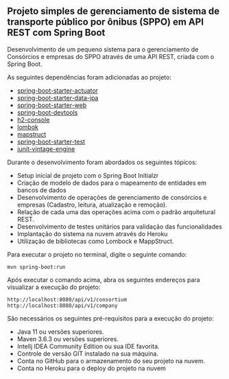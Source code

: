 <h2>Projeto simples de gerenciamento de sistema de transporte público por ônibus (SPPO) em API REST com Spring Boot</h2>

Desenvolvimento de um pequeno sistema para o gerenciamento de Consórcios e empresas do SPPO através de uma API REST, criada com o Spring Boot.

As seguintes dependências foram adicionadas ao projeto:

- [spring-boot-starter-actuator](https://docs.spring.io/spring-boot/docs/current/reference/html/actuator.html) 
- [spring-boot-starter-data-jpa](https://docs.spring.io/spring-data/jpa/docs/current/reference/html/#dependencies)
- [spring-boot-starter-web](https://docs.spring.io/spring-data/jpa/docs/current/reference/html/#dependencies)
- [spring-boot-devtools](https://docs.spring.io/spring-boot/docs/1.5.16.RELEASE/reference/html/using-boot-devtools.html)
- [h2-console](https://github.com/h2database/h2database)
- [lombok](https://projectlombok.org/setup/maven)
- [mapstruct](https://mapstruct.org/documentation/installation/)
- [spring-boot-starter-test](https://spring.io/guides/gs/spring-boot/)
- [junit-vintage-engine](https://mvnrepository.com/artifact/org.junit.vintage/junit-vintage-engine)

Durante o desenvolvimento foram abordados os seguintes tópicos:

* Setup inicial de projeto com o Spring Boot Initialzr 
* Criação de modelo de dados para o mapeamento de entidades em bancos de dados
* Desenvolvimento de operações de gerenciamento de consórcios e empresas (Cadastro, leitura, atualização e remoção).
* Relação de cada uma das operações acima com o padrão arquitetural REST.
* Desenvolvimento de testes unitários para validação das funcionalidades
* Implantação do sistema na nuvem através do Heroku
* Utilização de bibliotecas como Lombock e MappStruct.

Para executar o projeto no terminal, digite o seguinte comando:

```shell script
mvn spring-boot:run 
```

Após executar o comando acima, abra os seguintes endereços para visualizar a execução do projeto:

```
http://localhost:8080/api/v1/consortium
http://localhost:8080/api/v1/company
```


São necessários os seguintes pré-requisitos para a execução do projeto:

* Java 11 ou versões superiores.
* Maven 3.6.3 ou versões superiores.
* Intellj IDEA Community Edition ou sua IDE favorita.
* Controle de versão GIT instalado na sua máquina.
* Conta no GitHub para o armazenamento do seu projeto na nuvem.
* Conta no Heroku para o deploy do projeto na nuvem




